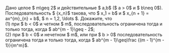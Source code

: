Дано целое $ m\geq 2$ и действительные $ a,b$ ($ a  >  0$ и $ b\neq 0$). Последовательность $ \{x_n\}$ такова, что $ x_1 = b$ и $ x_{n + 1} = ax^{m}_{n} + b$, $ n = 1,2, \ldots $. Докажите, что
<br> (1) при $ b  <  0$ и четном $ m$, последовательность ограничена тогда и только тогда, когда $ ab^{m - 1}\geq - 2$;
<br> (2) при $ b  <  0$ и нечетном $ m$, или при $ b  >  0$ последовательность ограничена тогда и только тогда, когда $ ab^{m - 1}\geq\frac {(m - 1)^{m - 1}}{m^m}$.